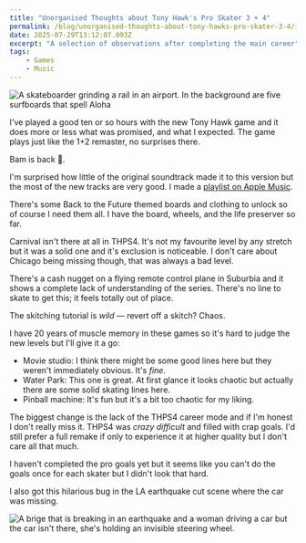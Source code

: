 ```yaml
---
title: "Unorganised Thoughts about Tony Hawk's Pro Skater 3 + 4"
permalink: /blog/unorganised-thoughts-about-tony-hawks-pro-skater-3-4/index.html
date: 2025-07-29T13:12:07.093Z
excerpt: "A selection of observations after completing the main career"
tags:
    - Games
    - Music
---
```



![A skateboarder grinding a rail in an airport. In the background are five surfboards that spell Aloha](https://cdn.rknight.me/site/2025/thps-34-skater-airport.jpg)

I've played a good ten or so hours with the new Tony Hawk game and it does more or less what was promised, and what I expected. The game plays just like the 1+2 remaster, no surprises there. 

Bam is back 🥳.

I'm surprised how little of the original soundtrack made it to this version but the most of the new tracks are very good. I made a [playlist on Apple Music](https://music.apple.com/gb/playlist/tony-hawk-pro-skater-3-4-remaster/pl.u-WR7GIdBJpqv).

There's some Back to the Future themed boards and clothing to unlock so of course I need them all. I have the board, wheels, and the life preserver so far.

Carnival isn't there at all in THPS4. It's not my favourite level by any stretch but it was a solid one and it's exclusion is noticeable. I don't care about Chicago being missing though, that was always a bad level.

There's a cash nugget on a flying remote control plane in Suburbia and it shows a complete lack of understanding of the series. There's no line to skate to get this; it feels totally out of place.

The skitching tutorial is _wild_ — revert off a skitch? Chaos.

I have 20 years of muscle memory in these games so it's hard to judge the new levels but I'll give it a go:

- Movie studio: I think there might be some good lines here but they weren't immediately obvious. It's _fine_.
- Water Park: This one is great. At first glance it looks chaotic but actually there are some solid skating lines here.
- Pinball machine: It's fun but it's a bit too chaotic for my liking.

The biggest change is the lack of the THPS4 career mode and if I'm honest I don't really miss it. THPS4 was _crazy difficult_ and filled with crap goals. I'd still prefer a full remake if only to experience it at higher quality but I don't care all that much.

I haven't completed the pro goals yet but it seems like you can't do the goals once for each skater but I didn't look that hard.

I also got this hilarious bug in the LA earthquake cut scene where the car was missing.

![A brige that is breaking in an earthquake and a woman driving a car but the car isn't there, she's holding an invisible steering wheel.](https://cdn.rknight.me/site/2025/thps-34-la-cut-scene-bug.jpg)